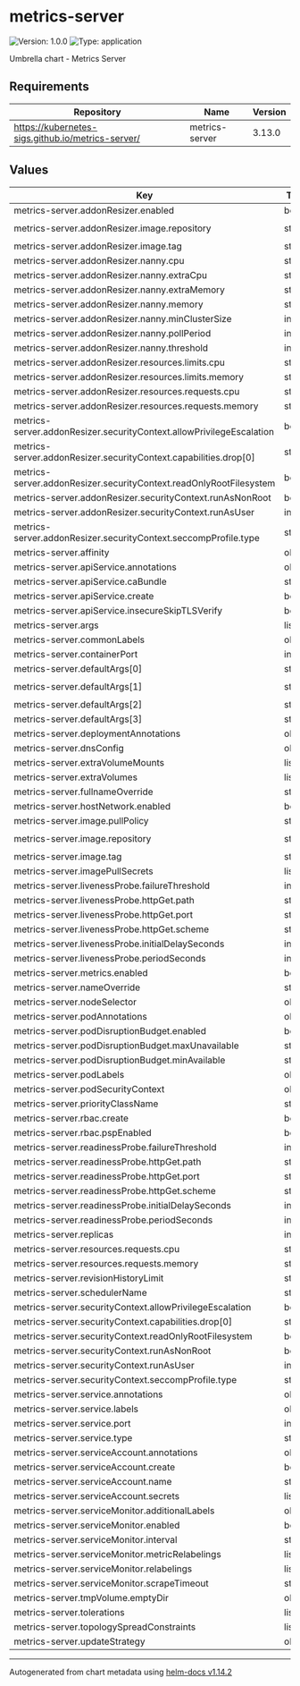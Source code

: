 # metrics-server

![Version: 1.0.0](https://img.shields.io/badge/Version-1.0.0-informational?style=flat-square) ![Type: application](https://img.shields.io/badge/Type-application-informational?style=flat-square)

Umbrella chart - Metrics Server

## Requirements

| Repository | Name | Version |
|------------|------|---------|
| https://kubernetes-sigs.github.io/metrics-server/ | metrics-server | 3.13.0 |

## Values

| Key | Type | Default | Description |
|-----|------|---------|-------------|
| metrics-server.addonResizer.enabled | bool | `false` |  |
| metrics-server.addonResizer.image.repository | string | `"registry.k8s.io/autoscaling/addon-resizer"` |  |
| metrics-server.addonResizer.image.tag | string | `"1.8.21"` |  |
| metrics-server.addonResizer.nanny.cpu | string | `"0m"` |  |
| metrics-server.addonResizer.nanny.extraCpu | string | `"1m"` |  |
| metrics-server.addonResizer.nanny.extraMemory | string | `"2Mi"` |  |
| metrics-server.addonResizer.nanny.memory | string | `"0Mi"` |  |
| metrics-server.addonResizer.nanny.minClusterSize | int | `100` |  |
| metrics-server.addonResizer.nanny.pollPeriod | int | `300000` |  |
| metrics-server.addonResizer.nanny.threshold | int | `5` |  |
| metrics-server.addonResizer.resources.limits.cpu | string | `"40m"` |  |
| metrics-server.addonResizer.resources.limits.memory | string | `"25Mi"` |  |
| metrics-server.addonResizer.resources.requests.cpu | string | `"40m"` |  |
| metrics-server.addonResizer.resources.requests.memory | string | `"25Mi"` |  |
| metrics-server.addonResizer.securityContext.allowPrivilegeEscalation | bool | `false` |  |
| metrics-server.addonResizer.securityContext.capabilities.drop[0] | string | `"ALL"` |  |
| metrics-server.addonResizer.securityContext.readOnlyRootFilesystem | bool | `true` |  |
| metrics-server.addonResizer.securityContext.runAsNonRoot | bool | `true` |  |
| metrics-server.addonResizer.securityContext.runAsUser | int | `1000` |  |
| metrics-server.addonResizer.securityContext.seccompProfile.type | string | `"RuntimeDefault"` |  |
| metrics-server.affinity | object | `{}` |  |
| metrics-server.apiService.annotations | object | `{}` |  |
| metrics-server.apiService.caBundle | string | `""` |  |
| metrics-server.apiService.create | bool | `true` |  |
| metrics-server.apiService.insecureSkipTLSVerify | bool | `true` |  |
| metrics-server.args | list | `[]` |  |
| metrics-server.commonLabels | object | `{}` |  |
| metrics-server.containerPort | int | `10250` |  |
| metrics-server.defaultArgs[0] | string | `"--cert-dir=/tmp"` |  |
| metrics-server.defaultArgs[1] | string | `"--kubelet-preferred-address-types=InternalIP,ExternalIP,Hostname"` |  |
| metrics-server.defaultArgs[2] | string | `"--kubelet-use-node-status-port"` |  |
| metrics-server.defaultArgs[3] | string | `"--metric-resolution=15s"` |  |
| metrics-server.deploymentAnnotations | object | `{}` |  |
| metrics-server.dnsConfig | object | `{}` |  |
| metrics-server.extraVolumeMounts | list | `[]` |  |
| metrics-server.extraVolumes | list | `[]` |  |
| metrics-server.fullnameOverride | string | `""` |  |
| metrics-server.hostNetwork.enabled | bool | `false` |  |
| metrics-server.image.pullPolicy | string | `"IfNotPresent"` |  |
| metrics-server.image.repository | string | `"registry.k8s.io/metrics-server/metrics-server"` |  |
| metrics-server.image.tag | string | `""` |  |
| metrics-server.imagePullSecrets | list | `[]` |  |
| metrics-server.livenessProbe.failureThreshold | int | `3` |  |
| metrics-server.livenessProbe.httpGet.path | string | `"/livez"` |  |
| metrics-server.livenessProbe.httpGet.port | string | `"https"` |  |
| metrics-server.livenessProbe.httpGet.scheme | string | `"HTTPS"` |  |
| metrics-server.livenessProbe.initialDelaySeconds | int | `0` |  |
| metrics-server.livenessProbe.periodSeconds | int | `10` |  |
| metrics-server.metrics.enabled | bool | `false` |  |
| metrics-server.nameOverride | string | `""` |  |
| metrics-server.nodeSelector | object | `{}` |  |
| metrics-server.podAnnotations | object | `{}` |  |
| metrics-server.podDisruptionBudget.enabled | bool | `false` |  |
| metrics-server.podDisruptionBudget.maxUnavailable | string | `nil` |  |
| metrics-server.podDisruptionBudget.minAvailable | string | `nil` |  |
| metrics-server.podLabels | object | `{}` |  |
| metrics-server.podSecurityContext | object | `{}` |  |
| metrics-server.priorityClassName | string | `"system-cluster-critical"` |  |
| metrics-server.rbac.create | bool | `true` |  |
| metrics-server.rbac.pspEnabled | bool | `false` |  |
| metrics-server.readinessProbe.failureThreshold | int | `3` |  |
| metrics-server.readinessProbe.httpGet.path | string | `"/readyz"` |  |
| metrics-server.readinessProbe.httpGet.port | string | `"https"` |  |
| metrics-server.readinessProbe.httpGet.scheme | string | `"HTTPS"` |  |
| metrics-server.readinessProbe.initialDelaySeconds | int | `20` |  |
| metrics-server.readinessProbe.periodSeconds | int | `10` |  |
| metrics-server.replicas | int | `1` |  |
| metrics-server.resources.requests.cpu | string | `"100m"` |  |
| metrics-server.resources.requests.memory | string | `"200Mi"` |  |
| metrics-server.revisionHistoryLimit | string | `nil` |  |
| metrics-server.schedulerName | string | `""` |  |
| metrics-server.securityContext.allowPrivilegeEscalation | bool | `false` |  |
| metrics-server.securityContext.capabilities.drop[0] | string | `"ALL"` |  |
| metrics-server.securityContext.readOnlyRootFilesystem | bool | `true` |  |
| metrics-server.securityContext.runAsNonRoot | bool | `true` |  |
| metrics-server.securityContext.runAsUser | int | `1000` |  |
| metrics-server.securityContext.seccompProfile.type | string | `"RuntimeDefault"` |  |
| metrics-server.service.annotations | object | `{}` |  |
| metrics-server.service.labels | object | `{}` |  |
| metrics-server.service.port | int | `443` |  |
| metrics-server.service.type | string | `"ClusterIP"` |  |
| metrics-server.serviceAccount.annotations | object | `{}` |  |
| metrics-server.serviceAccount.create | bool | `true` |  |
| metrics-server.serviceAccount.name | string | `""` |  |
| metrics-server.serviceAccount.secrets | list | `[]` |  |
| metrics-server.serviceMonitor.additionalLabels | object | `{}` |  |
| metrics-server.serviceMonitor.enabled | bool | `false` |  |
| metrics-server.serviceMonitor.interval | string | `"1m"` |  |
| metrics-server.serviceMonitor.metricRelabelings | list | `[]` |  |
| metrics-server.serviceMonitor.relabelings | list | `[]` |  |
| metrics-server.serviceMonitor.scrapeTimeout | string | `"10s"` |  |
| metrics-server.tmpVolume.emptyDir | object | `{}` |  |
| metrics-server.tolerations | list | `[]` |  |
| metrics-server.topologySpreadConstraints | list | `[]` |  |
| metrics-server.updateStrategy | object | `{}` |  |

----------------------------------------------
Autogenerated from chart metadata using [helm-docs v1.14.2](https://github.com/norwoodj/helm-docs/releases/v1.14.2)
